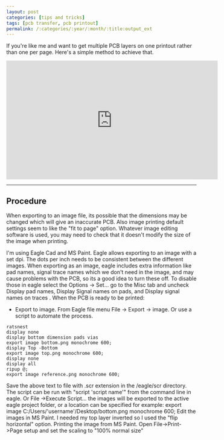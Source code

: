 ```yaml
---
layout: post
categories: [tips and tricks]
tags: [pcb transfer, pcb printout]
permalink: /:categories/:year/:month/:title:output_ext
---
```



If you're like me and want to get multiple PCB layers on one printout rather than one per page. Here's a simple method to achieve that.

<div class="embed-responsive embed-responsive-16by9 col-md-10 col-lg-7">
  <iframe class="embed-responsive-item" width="560" height="315" src="https://www.youtube.com/embed/U1sPeEALW9o" frameborder="0" allow="autoplay; encrypted-media" allowfullscreen></iframe>
</div>


---
## Procedure
When exporting to an image file, its possible that the dimensions may be changed which will give an inaccurate PCB. Also image printing default settings seem to like the "fit to page" option. Whatever image editing software is used, you may need to check that it doesn't modify the size of the image when printing.

I'm using Eagle Cad and MS Paint. Eagle allows exporting to an image with a set dpi. The dots per inch needs to be consistent between the different images. When exporting as an image, eagle includes extra information like pad names, signal trace names which we don't need in the image, and may cause problems with the PCB, so its a good idea to turn these off. To disable those in eagle select the Options -> Set... go to the Misc tab and uncheck Display pad names, Display Signal names on pads, and Display signal names on traces . When the PCB is ready to be printed:

- Export to image. From Eagle file menu File -> Export -> image. Or use a script to automate the process.

```
ratsnest
display none
display bottom dimension pads vias
export image bottom.png monochrome 600;
display Top -Bottom
export image top.png monochrome 600;
display none
display all
ripup @;
export image reference.png monochrome 600;
```

 Save the above text to file with .scr extension in the /eagle/scr directory. The script can be run with "script 'script name'" from the command line in eagle. Or File ->Execute Script... the images will be exported to the active eagle project folder, or a location can be specified for example:
 export image C:/Users/'username'/Desktop/bottom.png monochrome 600;
 Edit the images in MS Paint. I needed my top layer inverted so I used the "flip horizontal" option.
 Printing the image from MS Paint. Open File->Print->Page setup and set the scaling to "100% normal size"

